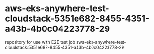 # aws-eks-anywhere-test-cloudstack-5351e682-8455-4351-a43b-4b0c04223778-29
repository for use with E2E test job aws-eks-anywhere-test-cloudstack:5351e682-8455-4351-a43b-4b0c04223778-29
